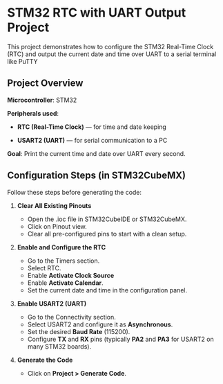 # STM32 RTC with UART Output Project
This project demonstrates how to configure the STM32 Real-Time Clock (RTC) and output the current date and time over UART to a serial terminal like PuTTY

## Project Overview
**Microcontroller**: STM32

**Peripherals used**:

- **RTC (Real-Time Clock)** — for time and date keeping

- **USART2 (UART)** — for serial communication to a PC

**Goal**: Print the current time and date over UART every second.

## Configuration Steps (in STM32CubeMX)
Follow these steps before generating the code:

1. **Clear All Existing Pinouts**
   - Open the .ioc file in STM32CubeIDE or STM32CubeMX.
   - Click on Pinout view.
   - Clear all pre-configured pins to start with a clean setup.

2. **Enable and Configure the RTC**
   - Go to the Timers section.
   - Select RTC.
   - Enable **Activate Clock Source**
   - Enable **Activate Calendar**.
   - Set the current date and time in the configuration panel.

3. **Enable USART2 (UART)**
   - Go to the Connectivity section.
   - Select USART2 and configure it as **Asynchronous**.
   - Set the desired **Baud Rate** (115200).
   - Configure **TX** and **RX** pins (typically **PA2** and **PA3** for USART2 on many STM32 boards).

4. **Generate the Code**
   - Click on **Project > Generate Code**.